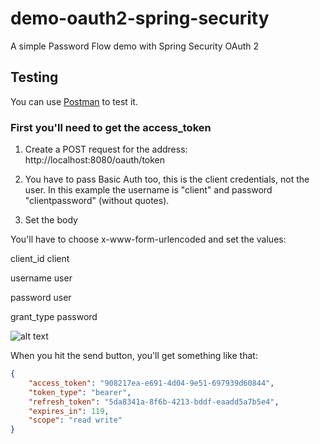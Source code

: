 # demo-oauth2-spring-security

A simple Password Flow demo with Spring Security OAuth 2

## Testing

You can use [Postman](https://www.getpostman.com/) to test it.

### First you'll need to get the access_token

1. Create a POST request for the address: http://localhost:8080/oauth/token

2. You have to pass Basic Auth too, this is the client credentials, not the user. In this example the username is "client" and password "clientpassword" (without quotes).

3. Set the body

You'll have to choose x-www-form-urlencoded and set the values:

client_id   client

username    user

password    user

grant_type  password

![alt text](https://snag.gy/4kchzF.jpg)

When you hit the send button, you'll get something like that:


```json
{
    "access_token": "908217ea-e691-4d04-9e51-697939d60844",
    "token_type": "bearer",
    "refresh_token": "5da8341a-8f6b-4213-bddf-eaadd5a7b5e4",
    "expires_in": 119,
    "scope": "read write"
}
```

